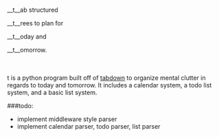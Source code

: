 
<br>
<br>
<br>

__t__ab structured

__t__rees to plan for 

__t__oday and 

__t__omorrow.
<br>
<br>
<br>

t is a python program built off of [tabdown](https://github.com/freshdried/tabdown.git) to organize mental clutter in regards to today and tomorrow. It includes a calendar system, a todo list system, and a basic list system.

###todo:
 - implement middleware style parser
 - implement calendar parser, todo parser, list parser
